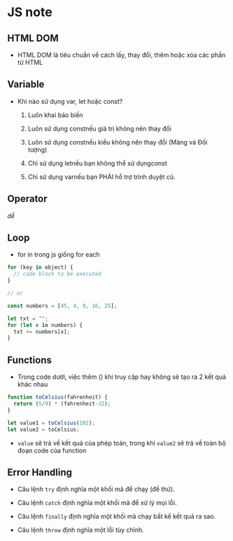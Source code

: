 # JS note

## HTML DOM

- HTML DOM là tiêu chuẩn về cách lấy, thay đổi, thêm hoặc xóa các phần tử HTML

## Variable

- Khi nào sử dụng var, let hoặc const?

    1. Luôn khai báo biến

    2. Luôn sử dụng constnếu giá trị không nên thay đổi

    3. Luôn sử dụng constnếu kiểu không nên thay đổi (Mảng và Đối tượng)

    4. Chỉ sử dụng letnếu bạn không thể sử dụngconst

    5. Chỉ sử dụng varnếu bạn PHẢI hỗ trợ trình duyệt cũ.

## Operator

_dễ_

## Loop

- for in trong js giống for each

```js
for (key in object) {
  // code block to be executed
}

// or

const numbers = [45, 4, 9, 16, 25];

let txt = "";
for (let x in numbers) {
  txt += numbers[x];
}
```

## Functions

- Trong code dưới, việc thêm () khi truy cập hay không sẽ tạo ra 2 kết quả khác nhau

```js
function toCelsius(fahrenheit) {
  return (5/9) * (fahrenheit-32);
}

let value1 = toCelsius(102);
let value2 = toCelsius;
```

- `value` sẽ trả về kết quả của phép toán, trong khi `value2` sẽ trả về toàn bộ đoạn code của function

## Error Handling

- Câu lệnh `try` định nghĩa một khối mã để chạy (để thử).

- Câu lệnh `catch` định nghĩa một khối mã để xử lý mọi lỗi.

- Câu lệnh `finally` định nghĩa một khối mã chạy bất kể kết quả ra sao.

- Câu lệnh `throw` định nghĩa một lỗi tùy chỉnh.

## 